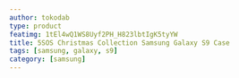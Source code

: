 ```yaml
---
author: tokodab
type: product
featimg: 1tEl4wQ1WS8Uyf2PH_H823lbtIgK5tyYW
title: 5SOS Christmas Collection Samsung Galaxy S9 Case
tags: [samsung, galaxy, s9]
category: [samsung]
---
```

